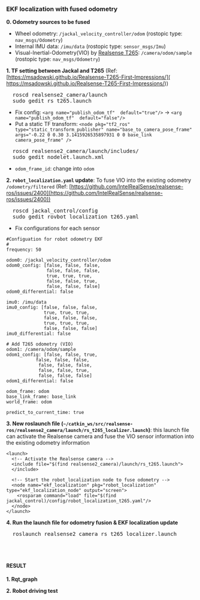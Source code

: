 ### EKF localization with fused odometry

**0. Odometry sources to be fused**
* Wheel odometry: `/jackal_velocity_controller/odom` (rostopic type: `nav_msgs/Odometry`)
* Internal IMU data: `/imu/data` (rostopic type: `sensor_msgs/Imu`) 
* Visual-Inertial-Odometry(VIO) by [Realsense T265](https://github.com/IntelRealSense/realsense-ros#using-t265): `/camera/odom/sample` (rostopic type: `nav_msgs/Odometry`)


**1. TF setting between Jackal and T265** (Ref: [https://msadowski.github.io/Realsense-T265-First-Impressions/](
https://msadowski.github.io/Realsense-T265-First-Impressions/))
  <pre>
  roscd realsense2_camera/launch
  sudo gedit rs_t265.launch</pre>
  
  * Fix config: `<arg name="publish_odom_tf"  default="true"/>` → `<arg name="publish_odom_tf"  default="false"/>` 
  * Put a static TF transform: `<node pkg="tf2_ros" type="static_transform_publisher" name="base_to_camera_pose_frame" args="-0.22 0 0.30 3.1415926535897931 0 0 base_link camera_pose_frame" />` 
  
  <pre>
  roscd realsense2_camera/launch/includes/
  sudo gedit nodelet.launch.xml</pre>
  
  * `odom_frame_id`: change into `odom`
  
  
**2. `robot_localization.yaml` update**: To fuse VIO into the existing odometry `/odometry/filtered` (Ref: [https://github.com/IntelRealSense/realsense-ros/issues/2400](https://github.com/IntelRealSense/realsense-ros/issues/2400))
  <pre>
  roscd jackal_control/config
  sudo gedit rovbot_localization_t265.yaml</pre>

  * Fix configurations for each sensor
  ```
  #Configuation for robot odometry EKF
  #
  frequency: 50

  odom0: /jackal_velocity_controller/odom
  odom0_config: [false, false, false,
                 false, false, false,
                 true, true, true,
                 false, false, true,
                 false, false, false]
  odom0_differential: false

  imu0: /imu/data
  imu0_config: [false, false, false,
                true, true, true,
                false, false, false,
                true, true, true,
                false, false, false]
  imu0_differential: false

  # Add T265 odometry (VIO)
  odom1: /camera/odom/sample
  odom1_config: [false, false, true,
             false, false, false,
              false, false, false,
              false, false, true,
              false, false, false]
  odom1_differential: false

  odom_frame: odom
  base_link_frame: base_link
  world_frame: odom

  predict_to_current_time: true
  ```


**3. New roslaunch file (`~/catkin_ws/src/realsense-ros/realsense2_camera/launch/rs_t265_localizer.launch`)**: this launch file can activate the Realsense camera and fuse the VIO sensor information into the existing odometry information
  ```
  <launch>
    <!-- Activate the Realsense camera -->
    <include file="$(find realsense2_camera)/launch/rs_t265.launch">
    </include>

    <!-- Start the robot_localization node to fuse odometry -->
    <node name="ekf_localization" pkg="robot_localization" type="ekf_localization_node" output="screen">
      <rosparam command="load" file="$(find jackal_control)/config/robot_localization_t265.yaml"/>
    </node>
  </launch>
  ```
  

**4. Run the launch file for odometry fusion & EKF localization update**
  <pre>
  roslaunch realsense2_camera rs_t265_localizer.launch</pre>
  
<br></br>
#### RESULT
**1. Rqt_graph**

**2. Robot driving test**

<!--
* Fully-charged battery
* Ethernet cable
* Jackal router
* Extension cord
* Recording & Ground truth measurements: ruler, tape, camera tripod, smartphone

**2. Scenario**
* Construct the experimental environment with corns/sorghums
  * What spacing should the plants be at?
  * How many rows ideally?
  * How many plants do we need to be in a row?
* Mark the initial robot pose and the plants with the tape
  * Take pictures of the setup
* Measure some values of the environment
  * Distance between crops in the same row
  * Distance between rows
  * Total driving distance
  * The number of corns/sorghums that the robot drives through
  * Growth stage
* Measure the ground truth 
  * Diameters/radii
  * Heights
  * Robot trajectories
* Begin to record all topics in a rosbag file
* Roslaunch to achieve the experimental goals
  * Drive autonomously to the goal locations
  * Cut the leaf with the nichrome wire  
  * Repeat the modules
* Stop recording

**3. Code**

(1) SSH connection
<pre>
sudo gedit ~/.bashrc</pre>

(2) Grid map creation
  * Begin gmapping
  <pre>
  roslaunch gmapping gmapping_jackal.launch</pre>
  
  * Control Jackal by keyboard
  <pre>
  rosrun teleop_twist_keyboard teleop_twist_keyboard.py</pre>

  * Save the grid map
  <pre>
  rosrun map_server map_saver –f MAP_NAME</pre>
  
(3) Sensor data subscription
  * Initialize 3D LiDAR(Ouster ver.)
  <pre>
  sudo ./init_ouster.sh</pre>
  
  * Connect 2D LiDAR with USB port
  <pre>
  sudo chmod a+rw /dev/ttyUSB0</pre>
  
  * Subscribe all sensor data
  <pre>
  roslaunch sensor_integration jackal_os_lds_t265.launch</pre>
  
(4) AMCL localization
  * Apply the grid map into AMCL localizer (change the map file (.yaml))
  <pre>
  roscd jackal_navigation/launch
  sudo gedit amcl_test.launch</pre>

  * Begin AMCL localizer
  <pre>
  roscd /opt/ros/melodic/share/jackal_navigation/launch
  roslaunch amcl_test.launch</pre>
  
  * Change the global coordinate from `odom` to `map`
  
  * Initialize the robot pose with `2D estimated pose` in RVIZ
 
(5) Record all topics
<pre>
rosbag record -a</pre>

(6) Row tracer: autonomous navigation module
  * Change the goal location based on the map
  <pre>
  roscd navigation_goals/param
  sudo gedit navigation_goals_param.yaml</pre>
  
  * Launch the module
  <pre>
  roslaunch navigation_goals navigation_goals.launch</pre>
  
(7) Crop sampling

(8) Diameter measurement module (with the recorded rosbag file)
  * Tune the parameters
  <pre>
  roscd diameter_measurement/src
  code diameter_measurement3.py</pre>
  
  * Launch the file
  <pre>
  roslaunch diameter_measurement diameter_measurement.launch</pre>
  
  * Record all results in .txt file by uncommenting some lines in the src file

(9) Height measurement module (with the recorded rosbag file)
  * Launch the file
  <pre>
  roslaunch height_measurement height_measurement.launch</pre>
  
  * Record all results in .txt file by uncommenting some lines in the src file

**4. Etc**
* Publish the constant velocity
<pre>
rostopic pub -r 60 /cmd_vel geometry_msgs/Twist "linear:</pre>

* How to copy rosbag file from jackal to the laptop by SSH
<pre>
scp -r administrator@192.168.131.1:/home/administrator/2021-09-22-14-15-20.bag /home/kimkt0408/</pre>
-->
